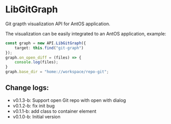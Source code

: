 # LibGitGraph
Git grapth visualization API for AntOS application.

The visualization can be easily integrated to an AntOS application, example:

```typescript
const graph = new API.LibGitGraph({
    target: this.find("git-graph")
});
graph.on_open_diff = (files) => {
    console.log(files);
}
graph.base_dir = "home://workspace/repo-git";
```

## Change logs:
- v0.1.3-b: Support open Git repo with open with dialog
- v0.1.2-b: fix init bug
- v0.1.1-b: add class to container element
- v0.1.0-b: Initial version
